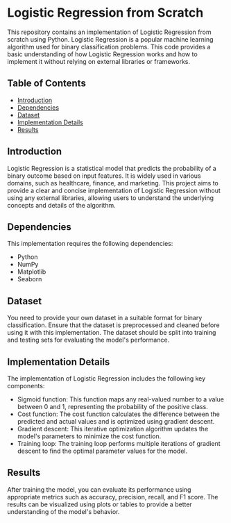 # Logistic Regression from Scratch

This repository contains an implementation of Logistic Regression from scratch using Python. Logistic Regression is a popular machine learning algorithm used for binary classification problems. This code provides a basic understanding of how Logistic Regression works and how to implement it without relying on external libraries or frameworks.

## Table of Contents

- [Introduction](#introduction)
- [Dependencies](#dependencies)
- [Dataset](#dataset)
- [Implementation Details](#implementation-details)
- [Results](#results)

## Introduction

Logistic Regression is a statistical model that predicts the probability of a binary outcome based on input features. It is widely used in various domains, such as healthcare, finance, and marketing. This project aims to provide a clear and concise implementation of Logistic Regression without using any external libraries, allowing users to understand the underlying concepts and details of the algorithm.

## Dependencies

This implementation requires the following dependencies:

- Python 
- NumPy 
- Matplotlib
- Seaborn

## Dataset

You need to provide your own dataset in a suitable format for binary classification. Ensure that the dataset is preprocessed and cleaned before using it with this implementation. The dataset should be split into training and testing sets for evaluating the model's performance.

## Implementation Details

The implementation of Logistic Regression includes the following key components:

- Sigmoid function: This function maps any real-valued number to a value between 0 and 1, representing the probability of the positive class.
- Cost function: The cost function calculates the difference between the predicted and actual values and is optimized using gradient descent.
- Gradient descent: This iterative optimization algorithm updates the model's parameters to minimize the cost function.
- Training loop: The training loop performs multiple iterations of gradient descent to find the optimal parameter values for the model.

## Results

After training the model, you can evaluate its performance using appropriate metrics such as accuracy, precision, recall, and F1 score. The results can be visualized using plots or tables to provide a better understanding of the model's behavior.
